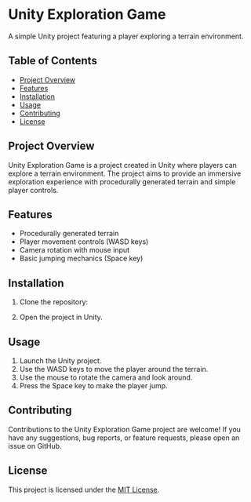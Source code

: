 # Unity Exploration Game

A simple Unity project featuring a player exploring a terrain environment.

## Table of Contents

- [Project Overview](#project-overview)
- [Features](#features)
- [Installation](#installation)
- [Usage](#usage)
- [Contributing](#contributing)
- [License](#license)

## Project Overview

Unity Exploration Game is a project created in Unity where players can explore a terrain environment. The project aims to provide an immersive exploration experience with procedurally generated terrain and simple player controls.

## Features

- Procedurally generated terrain
- Player movement controls (WASD keys)
- Camera rotation with mouse input
- Basic jumping mechanics (Space key)

## Installation

1. Clone the repository:

2. Open the project in Unity.

## Usage

1. Launch the Unity project.
2. Use the WASD keys to move the player around the terrain.
3. Use the mouse to rotate the camera and look around.
4. Press the Space key to make the player jump.

## Contributing

Contributions to the Unity Exploration Game project are welcome! If you have any suggestions, bug reports, or feature requests, please open an issue on GitHub.

## License

This project is licensed under the [MIT License](https://opensource.org/licenses/MIT).

